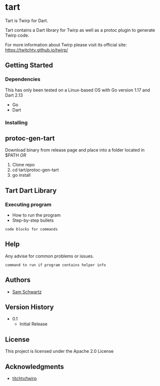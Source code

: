 # tart

Tart is Twirp for Dart.

Tart contains a Dart library for Twirp as well as a protoc plugin to generate Twirp code.

For more information about Twirp please visit its official site: https://twitchtv.github.io/twirp/


## Getting Started

### Dependencies

This has only been tested on a Linux-based OS with Go version 1.17 and Dart 2.13
* Go
* Dart

### Installing

## protoc-gen-tart

Download binary from release page and place into a folder located in $PATH
*OR*
1. Clone repo
2. cd tart/protoc-gen-tart
3. go install

## Tart Dart Library



### Executing program

* How to run the program
* Step-by-step bullets
```
code blocks for commands
```

## Help

Any advise for common problems or issues.
```
command to run if program contains helper info
```

## Authors

* [Sam Schwartz](https://github.com/sschwartz96)

## Version History

* 0.1
    * Initial Release

## License

This project is licensed under the Apache 2.0 License

## Acknowledgments

* [titchtv/twirp](https://github.com/twitchtv/twirp)
